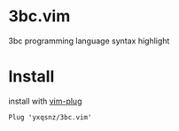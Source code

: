 # 3bc.vim
3bc programming language syntax highlight
# Install
install with [vim-plug](https://github.com/junegunn/vim-plug)
```vim
Plug 'yxqsnz/3bc.vim'
```
